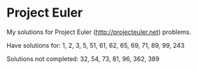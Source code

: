 # Project Euler #

My solutions for Project Euler (http://projecteuler.net) problems.

Have solutions for: 1, 2, 3, 5, 51, 61, 62, 65, 69, 71, 89, 99, 243

Solutions not completed: 32, 54, 73, 81, 96, 362, 389
